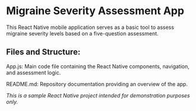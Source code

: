 # Migraine Severity Assessment App
This React Native mobile application serves as a basic tool to assess migraine severity levels based on a five-question assessment.

Files and Structure:
---
App.js: Main code file containing the React Native components, navigation, and assessment logic.

README.md: Repository documentation providing an overview of the app.

*This is a sample React Native project intended for demonstration purposes only.*
